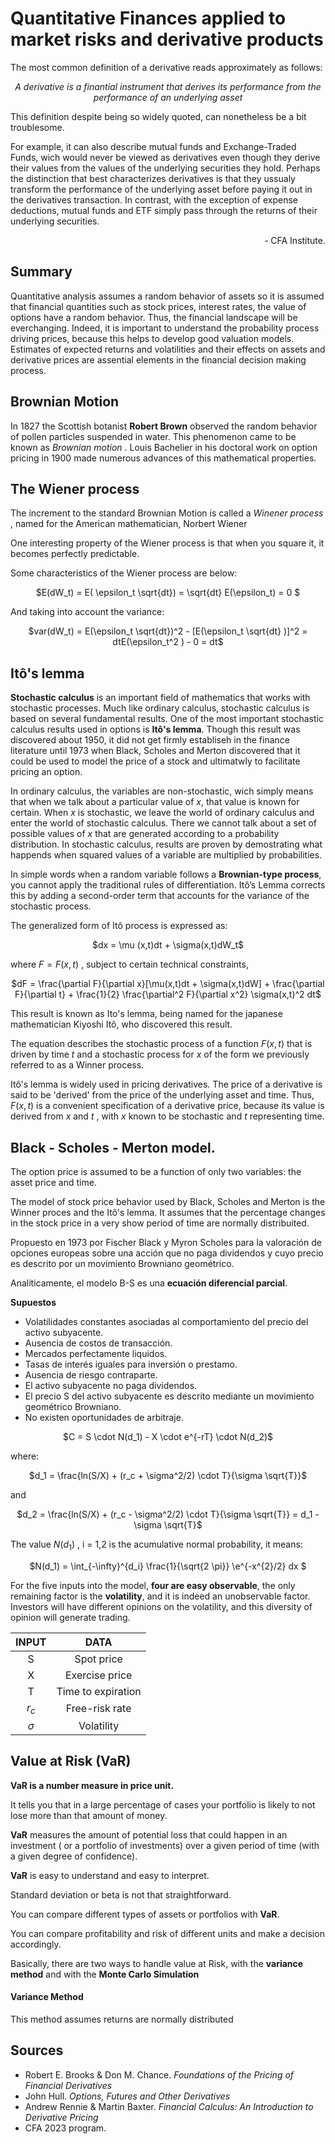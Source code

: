 # Quantitative Finances applied to market risks and derivative products

The most common definition of a derivative reads approximately as follows:

<p align="center"><em>A derivative is a finantial instrument that derives its performance from the performance of an underlying asset</em></p>


This definition despite being so widely quoted, can nonetheless be a bit troublesome. 


For example, it can also describe mutual funds and Exchange-Traded Funds, wich would never be viewed as derivatives even though they derive their values from the values of the underlying securities they hold. Perhaps the distinction that best characterizes derivatives is that they ussualy transform the performance of the underlying asset before paying it out in the derivatives transaction. In contrast, with the exception of expense deductions, mutual funds and ETF simply pass through the returns of their underlying securities.

<p align="right">&#8209; CFA Institute.</p>



## Summary

Quantitative analysis assumes a random behavior of assets so it is assumed that financial quantities such as stock prices, interest rates, the value of options have a random behavior. Thus, the financial landscape will be everchanging. Indeed, it is important to understand the probability process driving prices, because this helps to develop good valuation models. Estimates of expected returns and volatilities and their effects on assets and derivative prices are assential elements in the financial decision making process.



## Brownian Motion 

In 1827 the Scottish botanist **Robert Brown** observed the random behavior of pollen particles suspended in water. This phenomenon came to be known as *Brownian motion* .
Louis Bachelier in his doctoral work on option pricing in 1900 made numerous advances of this mathematical properties.


## The Wiener process

The increment to the standard Brownian Motion is called a *Winener process* , named for the American mathematician, Norbert Wiener

One interesting property of the Wiener process is that when you square it, it becomes perfectly predictable.

Some characteristics of the Wiener process are below:

<p align="center"> $E(dW_t) = E( \epsilon_t \sqrt{dt}) = \sqrt{dt} E(\epsilon_t) = 0 $</p>

And taking into account the variance:

<p align="center"> $var(dW_t) = E(\epsilon_t \sqrt{dt})^2 - [E(\epsilon_t \sqrt{dt} )]^2 = dtE(\epsilon_t^2 ) - 0 = dt$</p>

## Itô's lemma

**Stochastic calculus** is an important field of mathematics that works with stochastic processes. Much like ordinary calculus, stochastic calculus is based on several fundamental results. One of the most important stochastic calculus results used in options is **Itô's lemma**. Though this result was discovered about 1950, it did not get firmly establiseh in the finance literature until 1973 when Black, Scholes and Merton discovered that it could be used to model the price of a stock and ultimatwly to facilitate pricing an option.

In ordinary calculus, the variables are non-stochastic, wich simply means that when we talk about a particular value of $x$, that value is known for certain. When $x$ is stochastic, we leave the world of ordinary calculus and enter the world of stochastic calculus. There we cannot talk about a set of possible values of $x$ that are generated according to a probability distribution. In stochastic calculus, results are proven by demostrating what happends when squared values of a variable are multiplied by probabilities.

In simple words when a random variable follows a **Brownian-type process**, you cannot apply the traditional rules of differentiation. Itô’s Lemma corrects this by adding a second-order term that accounts for the variance of the stochastic process.

The generalized form of Itô process is expressed as:

<p align="center"> $dx = \mu (x,t)dt + \sigma(x,t)dW_t$</p>

where $F=F(x,t)$ , subject to certain technical constraints,

<p align="center"> $dF = \frac{\partial F}{\partial x}[\mu(x,t)dt + \sigma(x,t)dW] + \frac{\partial F}{\partial t} + \frac{1}{2} \frac{\partial^2 F}{\partial x^2} \sigma(x,t)^2 dt$</p>

This result is known as Ito's lemma, being named for the japanese mathematician Kiyoshi Itô, who discovered this result.

The equation describes the stochastic process of a function $F(x,t)$ that is driven by time $t$ and a stochastic process for $x$ of the form we previously referred to as a Winner process.

Itô's lemma is widely used in pricing derivatives. The price of a derivative is said to be 'derived' from the price of the underlying asset and time. Thus, $F(x,t)$ is a convenient specification of a derivative price, because its value is derived from $x$ and $t$ , with $x$ known to be stochastic and $t$ representing time. 


## Black - Scholes - Merton model.

The option price is assumed to be a function of only two variables: the asset price and time. 

The model of stock price behavior used by Black, Scholes and Merton is the Winner proces and the Itô's lemma. It assumes that the percentage changes in the stock price in a very show period of time are normally distribuited. 

Propuesto en 1973 por Fischer Black y Myron Scholes para la valoración de opciones europeas sobre una acción que no paga dividendos y cuyo precio es descrito por un movimiento Browniano geométrico.

Analíticamente, el modelo B-S es una **ecuación diferencial parcial**.

**Supuestos**

* Volatilidades constantes asociadas al comportamiento del precio del activo subyacente.
* Ausencia de costos de transacción.
* Mercados perfectamente liquidos.
* Tasas de interés iguales para inversión o prestamo.
* Ausencia de riesgo contraparte.
* El activo subyacente no paga dividendos.
* El precio S del activo subyacente es descrito mediante un movimiento geométrico Browniano.
* No existen oportunidades de arbitraje.
  
<p align="center">$C = S \cdot N(d_1) - X \cdot e^{-rT} \cdot N(d_2)$</p>

where: 

<p align="center">$d_1 = \frac{ln(S/X) + (r_c + \sigma^2/2) \cdot T}{\sigma \sqrt{T}}$</p>

and

<p align="center">$d_2 = \frac{ln(S/X) + (r_c - \sigma^2/2) \cdot T}{\sigma \sqrt{T}} = d_1 - \sigma \sqrt{T}$</p>

The value $N(d_1)$ , i = 1,2 is the acumulative normal probability, it means:

<p align="center">$N(d_1) = \int_{-\infty}^{d_i} \frac{1}{\sqrt{2 \pi}} \e^{-x^{2}/2} dx   $</p>




For the five inputs into the model, **four are easy observable**, the only remaining factor is the **volatility**, and it is indeed an unobservable factor. Investors will have different opinions on the volatility, and this diversity of opinion will generate trading.

<div align="center">

| **INPUT** | **DATA** |
|:---------:|:--------:|
| S   | Spot price |
| X   | Exercise price |
| T   | Time to expiration |
| $r_c$ | Free-risk rate |
| $\sigma$ | Volatility |

</div>



## Value at Risk (VaR)

**VaR is a number measure in price unit.**

It tells you that in a large percentage of cases your portfolio is likely to not lose more than that amount of money.

**VaR** measures the amount of potential loss that could happen in an investment ( or a portfolio of investments) over a given period of time (with a given degree of confidence).


**VaR** is easy to understand and easy to interpret.

Standard deviation or beta is not that straightforward.


You can compare different types of assets or portfolios with **VaR**.

You can compare profitability and risk of different units and make a decision accordingly. 


Basically, there are two ways to handle value at Risk, with the **variance method** and with the **Monte Carlo Simulation**

#### Variance Method

This method assumes returns are normally distributed


## Sources

* Robert E. Brooks & Don M. Chance. *Foundations of the Pricing of Financial Derivatives*
* John Hull. *Options, Futures and Other Derivatives*
* Andrew Rennie & Martin Baxter. *Financial Calculus: An Introduction to Derivative Pricing*
* CFA 2023 program.
